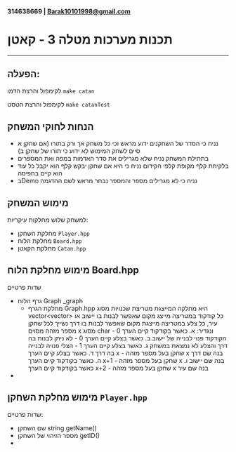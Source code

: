 #### 314638669 | Barak10101998@gmail.com
# תכנות מערכות מטלה 3 - קאטן
___
הפעלה:
---
לקימפול והרצת הדמו `make catan`

לקימפול והרצת הטסט `make catanTest`

הנחות לחוקי המשחק
---
- נניח כי הסדר של השחקנים ידוע מראש וכי כל משחק אך ורק בתורו (אם שחקן א סיים לשחק המימוש לא ידוע כי תורו של שחקן ב)
- בתחילת המשחק נניח שלא מגרילים את סדר האדמות במפה ואת המספרים
- בלקיחת קלף מקופת קלפי הקידום נניח כי היא אם שחקן יבקש קלף הוא יקבל כל עוד הוא קיים בחפיסה
- בDemo נניח כי לא מגרילים מספר והמספר נבחר מראש לשם ההדגמה

מימוש המשחק
---

למשחק שלוש מחלקות עיקריות:
- מחלקת השחקן `Player.hpp`
- מחלקת הלוח `Board.hpp`
- מחלקת הקאטן `Catan.hpp`

מימוש מחלקת הלוח Board.hpp
-
שדות פרטיים
- גרף הלוח Graph _graph
  - מחלקת הגרף Graph.hpp היא מחלקה המייצגת מטריצת שכנויות מסוג
  vector<vector<char>>
  כל קודקוד במטריצה מייצג מקום שאפשר לבנות בו יישוב או עיר, כל צלע במטריצה מייצגת מקום שאפשר לבנות בו דרך
    נשייך לכל שחקן מספר מזהה מסוים x מסוג char ונגדיר:
       א. כאשר בקודקוד קיים הערך 0 - הקודקוד פנוי לבנייה של יישוב
       ב. כאשר בצלע קיים הערך 0 - לא ניתן לבנות בה דרך והצלע לא נמצאת במשחק
       ג. כאשר בצלע קיים הערך 1 - הצלי פנויה לבנייה בה דרך
       ד. כאשר בצלע קיים הערך x - שחקן בעל מספר מזהה x בנה שם דרך
       ה. כאשר בקודקוד קיים הערך x+1 - שחקן בעל מספר מזהה x בנה שם יישוב
       ו. כאשר בקודקוד קיים הערך x+2 - שחקן בעל מספר מזהה x בנה שם עיר
- 

מימוש מחלקת השחקן `Player.hpp`
---
שדות פרטיים:
- שם השחקן string getName()
- מספר הזיהוי של השחקן getID()
- 